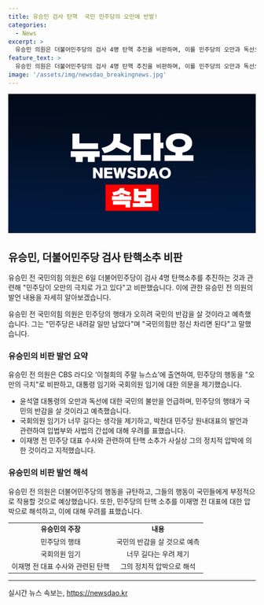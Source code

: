 ```yaml
---
title: 유승민 검사 탄핵  국민 민주당의 오만에 반발!
categories:
  - News
excerpt: >
  유승민 의원은 더불어민주당의 검사 4명 탄핵 추진을 비판하며, 이를 민주당의 오만과 독선으로 규정했다. 그는 이를 통해 22대 국회의원 임기가 너무 길다는 의견을 제기하고, 민주당이 입법부가 사법을 힘으로 협박하고 지배하려는 것이라 비판했다. 또한, 탄핵 대상이 된 검사들이 이재명 전 민주당 대표 수사와 관련되어 있다며, 이에 대한 의구심을 표현했다. 이러한 행태로 더불어민주당이 국민의 반감을 살 것이라고 예측하며, 국민의힘만 정신을 차리면 된다고 밝혔다.
feature_text: >
  유승민 의원은 더불어민주당의 검사 4명 탄핵 추진을 비판하며, 이를 민주당의 오만과 독선으로 규정했다. 그는 이를 통해 22대 국회의원 임기가 너무 길다는 의견을 제기하고, 민주당이 입법부가 사법을 힘으로 협박하고 지배하려는 것이라 비판했다. 또한, 탄핵 대상이 된 검사들이 이재명 전 민주당 대표 수사와 관련되어 있다며, 이에 대한 의구심을 표현했다. 이러한 행태로 더불어민주당이 국민의 반감을 살 것이라고 예측하며, 국민의힘만 정신을 차리면 된다고 밝혔다.
image: '/assets/img/newsdao_breakingnews.jpg'
---
```


<p><img src="/assets/img/newsdao_breakingnews.jpg" alt="ontimetimes 속보" /></p>

<h2 data-ke-size="size26">유승민, 더불어민주당 검사 탄핵소추 비판</h2>

<p>유승민 전 국민의힘 의원은 6일 더불어민주당이 검사 4명 탄핵소추를 추진하는 것과 관련해 "민주당이 오만의 극치로 가고 있다"고 비판했습니다. 이에 관한 유승민 전 의원의 발언 내용을 자세히 알아보겠습니다.</p>

<p data-ke-size="size16">유승민 전 국민의힘 의원은 민주당의 행태가 오히려 국민의 반감을 살 것이라고 예측했습니다. 그는 "민주당은 내려갈 일만 남았다"며 "국민의힘만 정신 차리면 된다"고 말했습니다.</p>

<h3>유승민의 비판 발언 요약</h3>

<p>유승민 전 의원은 CBS 라디오 ‘이철희의 주말 뉴스쇼’에 출연하여, 민주당의 행동을 "오만의 극치"로 비판하고, 대통령 임기와 국회의원 임기에 대한 의문을 제기했습니다.</p>

<ul>
  <li>윤석열 대통령의 오만과 독선에 대한 국민의 불만을 언급하며, 민주당의 행태가 국민의 반감을 살 것이라고 예측했습니다.</li>
  <li>국회의원 임기가 너무 길다는 생각을 제기하고, 박찬대 민주당 원내대표의 발언과 관련하여 입법부와 사법의 간섭에 대해 우려를 표했습니다.</li>
  <li>이재명 전 민주당 대표 수사와 관련하여 탄핵 소추가 사실상 그의 정치적 압박에 의한 것이라고 지적했습니다.</li>
</ul>

<h3>유승민의 비판 발언 해석</h3>

<p>유승민 전 의원은 더불어민주당의 행동을 규탄하고, 그들의 행동이 국민들에게 부정적으로 작용할 것으로 예상했습니다. 또한, 민주당의 탄핵 소추를 이재명 전 대표에 대한 압박으로 해석하고, 이에 대해 우려를 표했습니다.</p>

<table>
  <tr>
    <td style="text-align: center; height: 17px;"><b>유승민의 주장</b></td>
    <td style="text-align: center; height: 17px;"><b>내용</b></td>
  </tr>
  <tr>
    <td style="text-align: center;">민주당의 행태</td>
    <td style="text-align: center;">국민의 반감을 살 것으로 예측</td>
  </tr>
  <tr>
    <td style="text-align: center;">국회의원 임기</td>
    <td style="text-align: center;">너무 길다는 우려 제기</td>
  </tr>
  <tr>
    <td style="text-align: center;">이재명 전 대표 수사와 관련된 탄핵</td>
    <td style="text-align: center;">그의 정치적 압박으로 해석</td>
  </tr>
</table>

<hr>
실시간 뉴스 속보는, <a href="https://newsdao.kr" rel="dofollow">https://newsdao.kr</a>


